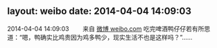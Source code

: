 layout: weibo
date: 2014-04-04 14:09:03
---
<meta name="referrer" content="no-referrer" />

2014-04-04 14:09:03  &nbsp;&nbsp;&nbsp;&nbsp;&nbsp;&nbsp; 来自 <a href="http://weibo.com/" rel="nofollow">微博 weibo.com</a>
吃完啤酒鸭仔仔若有所思道：“嗯，鸭确实比鸡贵因为鸡多鸭少，现实生活不也是这样吗？”…… ​​​
